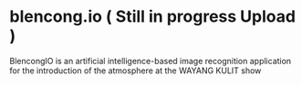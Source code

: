 # blencong.io ( Still in progress Upload )

BlencongIO is an artificial intelligence-based image recognition application for the introduction of the atmosphere at the WAYANG KULIT show
